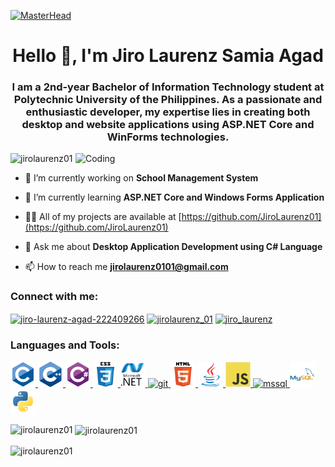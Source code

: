 [![MasterHead](https://1.bp.blogspot.com/-7A4WynwLsM...
)](https://rishavchanda.io
)
<h1 align="center">Hello 👋, I'm Jiro Laurenz Samia Agad</h1>
<h3 align="center">I am a 2nd-year Bachelor of Information Technology student at Polytechnic University of the Philippines. As a passionate and enthusiastic developer, my expertise lies in creating both desktop and website applications using ASP.NET Core and WinForms technologies.</h3>
<img align="right" alt="Coding" width="400" src="https://cdn.myportfolio.com/2fcfcb103788251450a8304378dffded/a62c047f-8369-493c-ab14-71ef51bebc55_rw_1200.gif?h=e8c7ce55b326319eaca316cc1e74518f">


<p align="left"> <img src="https://komarev.com/ghpvc/?username=jirolaurenz01&label=Profile%20views&color=0e75b6&style=flat" alt="jirolaurenz01" /> </p>


- 🔭 I’m currently working on **School Management System**

- 🌱 I’m currently learning **ASP.NET Core and Windows Forms Application**

- 👨‍💻 All of my projects are available at [https://github.com/JiroLaurenz01](https://github.com/JiroLaurenz01)

- 💬 Ask me about **Desktop Application Development using C# Language**

- 📫 How to reach me **jirolaurenz0101@gmail.com**


<h3 align="left">Connect with me:</h3>
<p align="left">
<a href="https://linkedin.com/in/jiro-laurenz-agad-222409266" target="blank"><img align="center" src="https://raw.githubusercontent.com/rahuldkjain/github-profile-readme-generator/master/src/images/icons/Social/linked-in-alt.svg" alt="jiro-laurenz-agad-222409266" height="30" width="40" /></a>
<a href="https://www.codechef.com/users/jirolaurenz_01" target="blank"><img align="center" src="https://cdn.jsdelivr.net/npm/simple-icons@3.1.0/icons/codechef.svg" alt="jirolaurenz_01" height="30" width="40" /></a>
<a href="https://www.leetcode.com/jiro_laurenz" target="blank"><img align="center" src="https://raw.githubusercontent.com/rahuldkjain/github-profile-readme-generator/master/src/images/icons/Social/leet-code.svg" alt="jiro_laurenz" height="30" width="40" /></a>
</p>


<h3 align="left">Languages and Tools:</h3>
<p align="left"> <a href="https://www.cprogramming.com/" target="_blank" rel="noreferrer"> <img src="https://raw.githubusercontent.com/devicons/devicon/master/icons/c/c-original.svg" alt="c" width="40" height="40"/> </a> <a href="https://www.w3schools.com/cpp/" target="_blank" rel="noreferrer"> <img src="https://raw.githubusercontent.com/devicons/devicon/master/icons/cplusplus/cplusplus-original.svg" alt="cplusplus" width="40" height="40"/> </a> <a href="https://www.w3schools.com/cs/" target="_blank" rel="noreferrer"> <img src="https://raw.githubusercontent.com/devicons/devicon/master/icons/csharp/csharp-original.svg" alt="csharp" width="40" height="40"/> </a> <a href="https://www.w3schools.com/css/" target="_blank" rel="noreferrer"> <img src="https://raw.githubusercontent.com/devicons/devicon/master/icons/css3/css3-original-wordmark.svg" alt="css3" width="40" height="40"/> </a> <a href="https://dotnet.microsoft.com/" target="_blank" rel="noreferrer"> <img src="https://raw.githubusercontent.com/devicons/devicon/master/icons/dot-net/dot-net-original-wordmark.svg" alt="dotnet" width="40" height="40"/> </a> <a href="https://git-scm.com/" target="_blank" rel="noreferrer"> <img src="https://www.vectorlogo.zone/logos/git-scm/git-scm-icon.svg" alt="git" width="40" height="40"/> </a> <a href="https://www.w3.org/html/" target="_blank" rel="noreferrer"> <img src="https://raw.githubusercontent.com/devicons/devicon/master/icons/html5/html5-original-wordmark.svg" alt="html5" width="40" height="40"/> </a> <a href="https://www.java.com" target="_blank" rel="noreferrer"> <img src="https://raw.githubusercontent.com/devicons/devicon/master/icons/java/java-original.svg" alt="java" width="40" height="40"/> </a> <a href="https://developer.mozilla.org/en-US/docs/Web/JavaScript" target="_blank" rel="noreferrer"> <img src="https://raw.githubusercontent.com/devicons/devicon/master/icons/javascript/javascript-original.svg" alt="javascript" width="40" height="40"/> </a> <a href="https://www.microsoft.com/en-us/sql-server" target="_blank" rel="noreferrer"> <img src="https://www.svgrepo.com/show/303229/microsoft-sql-server-logo.svg" alt="mssql" width="40" height="40"/> </a> <a href="https://www.mysql.com/" target="_blank" rel="noreferrer"> <img src="https://raw.githubusercontent.com/devicons/devicon/master/icons/mysql/mysql-original-wordmark.svg" alt="mysql" width="40" height="40"/> </a> <a href="https://www.python.org" target="_blank" rel="noreferrer"> <img src="https://raw.githubusercontent.com/devicons/devicon/master/icons/python/python-original.svg" alt="python" width="40" height="40"/> </a> </p>


<p><img align="left" src="https://github-readme-stats.vercel.app/api/top-langs?username=jirolaurenz01&show_icons=true&locale=en&layout=compact" alt="jirolaurenz01" /></p>

<p>&nbsp;<img align="center" src="https://github-readme-stats.vercel.app/api?username=jirolaurenz01&show_icons=true&locale=en" alt="jirolaurenz01" /></p>

<p><img align="center" src="https://github-readme-streak-stats.herokuapp.com/?user=jirolaurenz01&" alt="jirolaurenz01" /></p>

